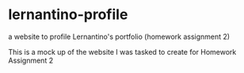 # lernantino-profile

a website to profile Lernantino's portfolio (homework assignment 2)

This is a mock up of the website I was tasked to create for Homework Assignment 2
